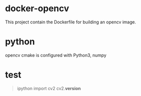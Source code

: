 # docker-opencv
This project contain the Dockerfile for building an opencv image.

# python
opencv cmake is configured with Python3, numpy

# test
> ipython
> import cv2
> cv2.__version__
